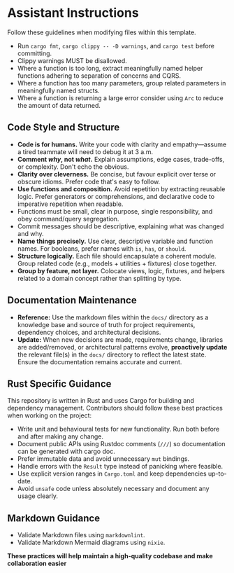 # Assistant Instructions

Follow these guidelines when modifying files within this template.

- Run `cargo fmt`, `cargo clippy -- -D warnings`, and `cargo test` before committing.
- Clippy warnings MUST be disallowed.
- Where a function is too long, extract meaningfully named helper functions adhering to separation of concerns and CQRS.
- Where a function has too many parameters, group related parameters in meaningfully named structs.
- Where a function is returning a large error consider using `Arc` to reduce the amount of data returned.

## Code Style and Structure

* **Code is for humans.** Write your code with clarity and empathy—assume a tired teammate will need to debug it at 3 a.m.
* **Comment *why*, not *what*.** Explain assumptions, edge cases, trade-offs, or complexity. Don't echo the obvious.
* **Clarity over cleverness.** Be concise, but favour explicit over terse or obscure idioms. Prefer code that's easy to follow.
* **Use functions and composition.** Avoid repetition by extracting reusable logic. Prefer generators or comprehensions, and declarative code to imperative repetition when readable.
* Functions must be small, clear in purpose, single responsibility, and obey command/query segregation.
* Commit messages should be descriptive, explaining what was changed and why.
* **Name things precisely.** Use clear, descriptive variable and function names. For booleans, prefer names with `is`, `has`, or `should`.
* **Structure logically.** Each file should encapsulate a coherent module. Group related code (e.g., models + utilities + fixtures) close together.
* **Group by feature, not layer.** Colocate views, logic, fixtures, and helpers related to a domain concept rather than splitting by type.

## Documentation Maintenance

* **Reference:** Use the markdown files within the `docs/` directory as a knowledge base and source of truth for project requirements, dependency choices, and architectural decisions.
* **Update:** When new decisions are made, requirements change, libraries are added/removed, or architectural patterns evolve, **proactively update** the relevant file(s) in the `docs/` directory to reflect the latest state. Ensure the documentation remains accurate and current.

## Rust Specific Guidance
This repository is written in Rust and uses Cargo for building and dependency management. Contributors should follow these best practices when working on the project:

* Write unit and behavioural tests for new functionality. Run both before and after making any change.
* Document public APIs using Rustdoc comments (`///`) so documentation can be generated with cargo doc.
* Prefer immutable data and avoid unnecessary `mut` bindings.
* Handle errors with the `Result` type instead of panicking where feasible.
* Use explicit version ranges in `Cargo.toml` and keep dependencies up-to-date.
* Avoid `unsafe` code unless absolutely necessary and document any usage clearly.

## Markdown Guidance

* Validate Markdown files using `markdownlint`.
* Validate Markdown Mermaid diagrams using `nixie`.

**These practices will help maintain a high-quality codebase and make collaboration easier**
